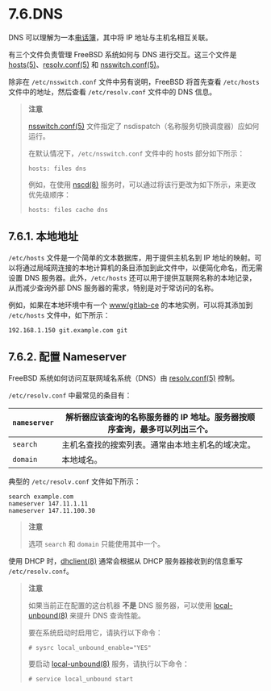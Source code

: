 # 7.6.DNS

DNS 可以理解为一本[电话簿](https://en.wikipedia.org/wiki/Telephone_directory)，其中将 IP 地址与主机名相互关联。

有三个文件负责管理 FreeBSD 系统如何与 DNS 进行交互。这三个文件是 [hosts(5)](https://man.freebsd.org/cgi/man.cgi?query=hosts&sektion=5&format=html)、[resolv.conf(5)](https://man.freebsd.org/cgi/man.cgi?query=resolv.conf&sektion=5&format=html) 和 [nsswitch.conf(5)](https://man.freebsd.org/cgi/man.cgi?query=nsswitch.conf&sektion=5&format=html)。

除非在 `/etc/nsswitch.conf` 文件中另有说明，FreeBSD 将首先查看 `/etc/hosts` 文件中的地址，然后查看 `/etc/resolv.conf` 文件中的 DNS 信息。

>**注意**
>
>[nsswitch.conf(5)](https://man.freebsd.org/cgi/man.cgi?query=nsswitch.conf&sektion=5&format=html) 文件指定了 nsdispatch（名称服务切换调度器）应如何运行。
>
>在默认情况下，`/etc/nsswitch.conf` 文件中的 hosts 部分如下所示：
>
>```
>hosts: files dns
>```
>
>例如，在使用 [nscd(8)](https://man.freebsd.org/cgi/man.cgi?query=nscd&sektion=8&format=html) 服务时，可以通过将该行更改为如下所示，来更改优先级顺序：
>
>```
>hosts: files cache dns
>```

## 7.6.1. 本地地址

`/etc/hosts` 文件是一个简单的文本数据库，用于提供主机名到 IP 地址的映射。可以将通过局域网连接的本地计算机的条目添加到此文件中，以便简化命名，而无需设置 DNS 服务器。此外，`/etc/hosts` 还可以用于提供互联网名称的本地记录，从而减少查询外部 DNS 服务器的需求，特别是对于常访问的名称。

例如，如果在本地环境中有一个 [www/gitlab-ce](https://cgit.freebsd.org/ports/tree/www/gitlab-ce/) 的本地实例，可以将其添加到 `/etc/hosts` 文件中，如下所示：

```
192.168.1.150 git.example.com git
```

## 7.6.2. 配置 Nameserver

FreeBSD 系统如何访问互联网域名系统（DNS）由 [resolv.conf(5)](https://man.freebsd.org/cgi/man.cgi?query=resolv.conf&sektion=5&format=html) 控制。

`/etc/resolv.conf` 中最常见的条目有：

| `nameserver` | 解析器应该查询的名称服务器的 IP 地址。服务器按顺序查询，最多可以列出三个。 |
| --- | ------------------------------------------------------------------------------ |
| `search` | 主机名查找的搜索列表。通常由本地主机名的域决定。        |
| `domain` | 本地域名。                                  |

典型的 `/etc/resolv.conf` 文件如下所示：

```
search example.com
nameserver 147.11.1.11
nameserver 147.11.100.30
```

>**注意**
>
>选项 `search` 和 `domain` 只能使用其中一个。

使用 DHCP 时，[dhclient(8)](https://man.freebsd.org/cgi/man.cgi?query=dhclient&sektion=8&format=html) 通常会根据从 DHCP 服务器接收到的信息重写 `/etc/resolv.conf`。

>**注意**
>
>如果当前正在配置的这台机器 **不是** DNS 服务器，可以使用 [local-unbound(8)](https://man.freebsd.org/cgi/man.cgi?query=local-unbound&sektion=8&format=html) 来提升 DNS 查询性能。
>
>要在系统启动时启用它，请执行以下命令： 
>
>```
># sysrc local_unbound_enable="YES"
>```
>
>要启动 [local-unbound(8)](https://man.freebsd.org/cgi/man.cgi?query=local-unbound&sektion=8&format=html) 服务，请执行以下命令：
>
>```
># service local_unbound start
>```
